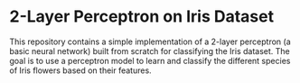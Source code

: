 # 2-Layer Perceptron on Iris Dataset

This repository contains a simple implementation of a 2-layer perceptron (a basic neural network) built from scratch for classifying the Iris dataset. The goal is to use a perceptron model to learn and classify the different species of Iris flowers based on their features.

